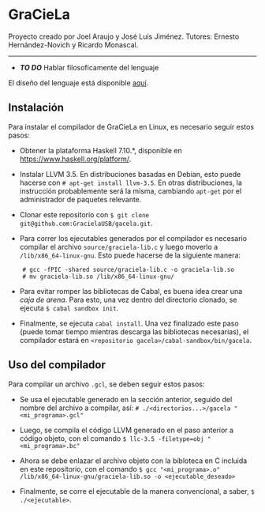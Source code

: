 # GraCieLa

Proyecto creado por Joel Araujo y José Luis Jiménez.
Tutores: Ernesto Hernández-Novich y Ricardo Monascal.

- - -

* ***TO DO*** Hablar filosoficamente del lenguaje

El diseño del lenguaje está disponible [aquí](doc/gacela/diseno.md).

## Instalación

Para instalar el compilador de GraCieLa en Linux, es necesario seguir estos
pasos:

* Obtener la plataforma Haskell 7.10.*, disponible en
  <https://www.haskell.org/platform/>.

* Instalar LLVM 3.5. En distribuciones basadas en Debian, esto puede hacerse
  con `# apt-get install llvm-3.5`. En otras distribuciones, la instrucción
  probablemente será la misma, cambiando `apt-get` por el administrador de
  paquetes relevante.

* Clonar este repositorio con
  `$ git clone git@github.com:GracielaUSB/gacela.git`.

* Para correr los ejecutables generados por el compilador es necesario compilar
  el archivo `source/graciela-lib.c` y luego moverlo a
  `/lib/x86_64-linux-gnu`. Esto puede hacerse de la siguiente manera:

```
    # gcc -fPIC -shared source/graciela-lib.c -o graciela-lib.so
    # mv graciela-lib.so /lib/x86_64-linux-gnu/
```

* Para evitar romper las bibliotecas de Cabal, es buena idea crear una
  *caja de arena*. Para esto, una vez dentro del directorio clonado, se ejecuta
  `$ cabal sandbox init`.

* Finalmente, se ejecuta `cabal install`. Una vez finalizado este paso (puede
  tomar tiempo mientras descarga las bibliotecas necesarias), el compilador
  estará en `<repositorio gacela>/cabal-sandbox/bin/gacela`.


## Uso del compilador

Para compilar un archivo `.gcl`, se deben seguir estos pasos:

* Se usa el ejecutable generado en la sección anterior, seguido del nombre del
  archivo a compilar, así:
  `# ./<directorios...>/gacela "<mi_programa>.gcl"`

* Luego, se compila el código LLVM generado en el paso anterior a código objeto,
  con el comando `$ llc-3.5 -filetype=obj "<mi_programa>.bc"`

* Ahora se debe enlazar el archivo objeto con la bibloteca en C incluida en este
  repositorio, con el comando
  `$ gcc "<mi_programa>.o" /lib/x86_64-linux-gnu/graciela-lib.so -o <ejecutable_deseado>`

* Finalmente, se corre el ejecutable de la manera convencional, a saber,
  `$ ./<ejecutable>`.

